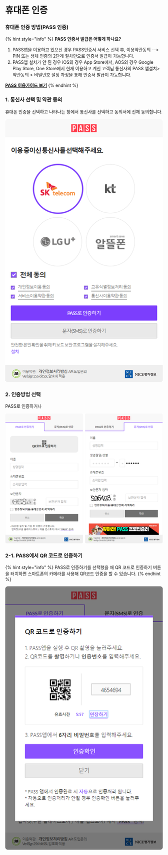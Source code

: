 # 휴대폰 인증

### 휴대폰 인증 방법(PASS 인증)

{% hint style="info" %}
**PASS 인증서 발급은 어떻게 하나요?**

1. PASS앱을 이용하고 있으신 경우 PASS인증서 서비스 선택 후, 이용약관동의 --> PIN 또는 생체 인증의 2단계 절차만으로 인증서 발급이 가능합니다.
2. PASS앱 설치가 안 된 경우 iOS의 경우 App Store에서, AOS의 경우 Google Play Store, One Store에서 현재 이용하고 계신 고객님 통신사의 PASS 앱설치> 약관동의 > 비밀번호 설정 과정을 통해 인증서 발급이 가능합니다.

****[**PASS 이용가이드 보기**](https://www.passauth.co.kr/guide)****
{% endhint %}

### 1. 통신사 선택 및 약관 동의

휴대폰 인증을 선택하고 나타나는 창에서 통신사를 선택하고 동의서에 전체 동의합니다.

![](<../../../.gitbook/assets/image (1).png>)

### 2. 인증방법 선택

PASS로 인증하거나&#x20;

![](<../../../.gitbook/assets/image (4) (1).png>)

### 2-1. PASS에서 QR 코드로 인증하기

{% hint style="info" %}
PASS로 인증하기를 선택했을 때 QR 코드로 인증하기 버튼을 터치하면 스마트폰의 카메라를 사용해 QR코드 인증을 할 수 있습니다.
{% endhint %}

![](<../../../.gitbook/assets/image (3) (1) (1).png>)

